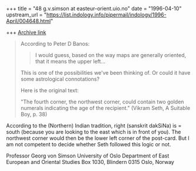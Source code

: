 +++
title = "48 g.v.simson at easteur-orient.uio.no"
date = "1996-04-10"
upstream_url = "https://list.indology.info/pipermail/indology/1996-April/004648.html"

+++
[Archive link](https://list.indology.info/pipermail/indology/1996-April/004648.html)

>According to Peter D Banos:
>>
>> I would guess, based on the way maps are generally oriented, that it
>> means the upper left...
>>
>
>This is one of the possibilities we've been thinking of. Or could it have
>some astrological connotations?
>
>Here is the original text:
>
>"The fourth corner, the northwest corner, could contain two
>golden numerals indicating the age of the recipient." (Vikram Seth,
>A Suitable Boy, p. 38)

According to the (Northern) Indian tradition, right (sanskrit dakSiNa) is =
south (because you are looking to the east which is in front of you). The
northwest corner would then be the lower left corner of the post-card. But
I am not competent to decide whether Seth followed this logic or not.

Professor Georg von Simson
University of Oslo
Department of East European and Oriental Studies
Box 1030, Blindern
0315 Oslo, Norway






